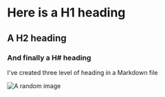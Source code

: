 # Here is a H1 heading
## A H2 heading
### And finally a H# heading


I've created three level of heading in a Markdown file


![A random image](https://octodex.github.com/images/yaktocat.png)
